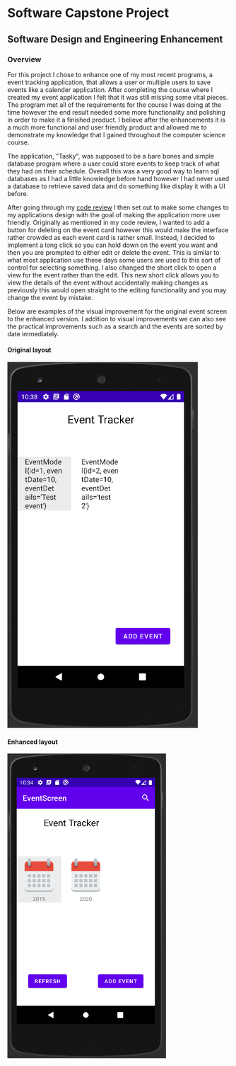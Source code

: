 # Software Capstone Project

## Software Design and Engineering Enhancement

### Overview

For this project I chose to enhance one of my most recent programs, a event tracking application, that allows a user or multiple users to save events like a calender application. After completing the course where I created my event application I felt that it was still missing some vital pieces. The program met all of the requirements for the course I was doing at the time however the end result needed some more functionality and polishing in order to make it a finished product. I believe after the enhancements it is a much more functional and user friendly product and allowed me to demonstrate my knowledge that I gained throughout the computer science course. 

The application, "Tasky", was supposed to be a bare bones and simple database program where a user could store events to keep track of what they had on their schedule. Overall this was a very good way to learn sql databases as I had a little knowledge before hand however I had never used a database to retrieve saved data and do something like display it with a UI before. 

After going through my [code review](https://rolandwildes.github.io/Code-Review) I then set out to make some changes to my applications design with the goal of making the application more user friendly. Originally as mentioned in my code review, I wanted to add a button for deleting on the event card however this would make the interface rather crowded as each event card is rather small. Instead, I decided to implement a long click so you can hold down on the event you want and then you are prompted to either edit or delete the event. This is similar to what most application use these days some users are used to this sort of control for selecting something. I also changed the short click to open a view for the event rather than the edit. This new short click allows you to view the details of the event without accidentally making changes as previously this would open straight to the editing functionality and you may change the event by mistake. 

Below are examples of the visual improvement for the original event screen to the enhanced version. I addition to visual improvements we can also see the practical improvements such as a search and the events are sorted by date immediately. 

#### Original layout
![Original-Layout](/images/Original_layout.PNG)

#### Enhanced layout
![Enhanced-Layout](/images/enhanced_layout.PNG)


